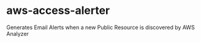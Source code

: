 # aws-access-alerter
Generates Email Alerts when a new Public Resource is discovered by AWS Analyzer

